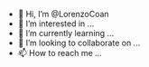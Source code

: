 - 👋 Hi, I’m @LorenzoCoan
- 👀 I’m interested in ...
- 🌱 I’m currently learning ...
- 💞️ I’m looking to collaborate on ...
- 📫 How to reach me ...

<!---
LorenzoCoan/LorenzoCoan is a ✨ special ✨ repository because its `README.md` (this file) appears on your GitHub profile.
You can click the Preview link to take a look at your changes.
--->
